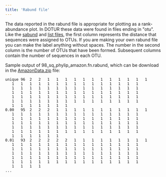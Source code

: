 ```yaml
---
title: 'Rabund file'
---
```

The data reported in the rabund file is appropriate for plotting as a
rank-abundance plot. In DOTUR these data were found in files ending in
\"otu\". Like the [sabund](sabund_file) and [list
files](list_file), the first column represents the distance
that sequences were assigned to OTUs. If you are making your own rabund
file you can make the label anything without spaces. The number in the
second column is the number of OTUs that have been formed. Subsequent
columns contain the number of sequences in each OTU.

Sample output of 98\_sq\_phylip\_amazon.fn.rabund, which can be download
in the [AmazonData.zip](Media:AmazonData.zip) file:

    unique 96  2   2   1   1   1   1   1   1   1   1   1   1   1   1
       1   1   1   1   1   1   1   1   1   1   1   1   1   1   1
       1   1   1   1   1   1   1   1   1   1   1   1   1   1   1
       1   1   1   1   1   1   1   1   1   1   1   1   1   1   1
       1   1   1   1   1   1   1   1   1   1   1   1   1   1   1
       1   1   1   1   1   1   1   1   1   1   1   1   1   1   1
       1   1   1   1   1   1   1   
    0.00   95  2   2   2   1   1   1   1   1   1   1   1   1   1   1
       1   1   1   1   1   1   1   1   1   1   1   1   1   1   1
       1   1   1   1   1   1   1   1   1   1   1   1   1   1   1
       1   1   1   1   1   1   1   1   1   1   1   1   1   1   1
       1   1   1   1   1   1   1   1   1   1   1   1   1   1   1
       1   1   1   1   1   1   1   1   1   1   1   1   1   1   1
       1   1   1   1   1   1   
    0.01   93  2   2   2   2   2   1   1   1   1   1   1   1   1   1
       1   1   1   1   1   1   1   1   1   1   1   1   1   1   1
       1   1   1   1   1   1   1   1   1   1   1   1   1   1   1
       1   1   1   1   1   1   1   1   1   1   1   1   1   1   1
       1   1   1   1   1   1   1   1   1   1   1   1   1   1   1
       1   1   1   1   1   1   1   1   1   1   1   1   1   1   1
       1   1   1   1   
    ...
